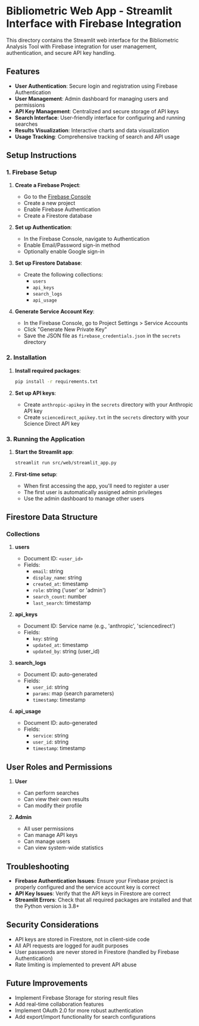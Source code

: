 # Bibliometric Web App - Streamlit Interface with Firebase Integration

This directory contains the Streamlit web interface for the Bibliometric Analysis Tool with Firebase integration for user management, authentication, and secure API key handling.

## Features

- **User Authentication**: Secure login and registration using Firebase Authentication
- **User Management**: Admin dashboard for managing users and permissions
- **API Key Management**: Centralized and secure storage of API keys
- **Search Interface**: User-friendly interface for configuring and running searches
- **Results Visualization**: Interactive charts and data visualization
- **Usage Tracking**: Comprehensive tracking of search and API usage

## Setup Instructions

### 1. Firebase Setup

1. **Create a Firebase Project**:
   - Go to the [Firebase Console](https://console.firebase.google.com/)
   - Create a new project
   - Enable Firebase Authentication
   - Create a Firestore database

2. **Set up Authentication**:
   - In the Firebase Console, navigate to Authentication
   - Enable Email/Password sign-in method
   - Optionally enable Google sign-in

3. **Set up Firestore Database**:
   - Create the following collections:
     - `users`
     - `api_keys`
     - `search_logs`
     - `api_usage`

4. **Generate Service Account Key**:
   - In the Firebase Console, go to Project Settings > Service Accounts
   - Click "Generate New Private Key"
   - Save the JSON file as `firebase_credentials.json` in the `secrets` directory

### 2. Installation

1. **Install required packages**:
   ```bash
   pip install -r requirements.txt
   ```

2. **Set up API keys**:
   - Create `anthropic-apikey` in the `secrets` directory with your Anthropic API key
   - Create `sciencedirect_apikey.txt` in the `secrets` directory with your Science Direct API key

### 3. Running the Application

1. **Start the Streamlit app**:
   ```bash
   streamlit run src/web/streamlit_app.py
   ```

2. **First-time setup**:
   - When first accessing the app, you'll need to register a user
   - The first user is automatically assigned admin privileges
   - Use the admin dashboard to manage other users

## Firestore Data Structure

### Collections

1. **users**
   - Document ID: `<user_id>`
   - Fields:
     - `email`: string
     - `display_name`: string
     - `created_at`: timestamp
     - `role`: string ('user' or 'admin')
     - `search_count`: number
     - `last_search`: timestamp

2. **api_keys**
   - Document ID: Service name (e.g., 'anthropic', 'sciencedirect')
   - Fields:
     - `key`: string
     - `updated_at`: timestamp
     - `updated_by`: string (user_id)

3. **search_logs**
   - Document ID: auto-generated
   - Fields:
     - `user_id`: string
     - `params`: map (search parameters)
     - `timestamp`: timestamp

4. **api_usage**
   - Document ID: auto-generated
   - Fields:
     - `service`: string
     - `user_id`: string
     - `timestamp`: timestamp

## User Roles and Permissions

1. **User**
   - Can perform searches
   - Can view their own results
   - Can modify their profile

2. **Admin**
   - All user permissions
   - Can manage API keys
   - Can manage users
   - Can view system-wide statistics

## Troubleshooting

- **Firebase Authentication Issues**: Ensure your Firebase project is properly configured and the service account key is correct
- **API Key Issues**: Verify that the API keys in Firestore are correct
- **Streamlit Errors**: Check that all required packages are installed and that the Python version is 3.8+

## Security Considerations

- API keys are stored in Firestore, not in client-side code
- All API requests are logged for audit purposes
- User passwords are never stored in Firestore (handled by Firebase Authentication)
- Rate limiting is implemented to prevent API abuse

## Future Improvements

- Implement Firebase Storage for storing result files
- Add real-time collaboration features
- Implement OAuth 2.0 for more robust authentication
- Add export/import functionality for search configurations